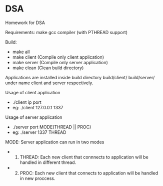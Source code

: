 # DSA
Homework for DSA

Requirements: 
  make
  gcc compiler (with PTHREAD support)
  
Build:
 - make all 
 - make client (Compile only client application)
 - make server (Compile only server application)
 - make clean (Clean build directory)
  
 Applications are installed inside build directory build/client/ build/server/ under name client and server respectively.
 
 Usage of client application
 
  - ./client ip port 
  - eg: ./client 127.0.0.1 1337  
 
 Usage of server application 
  - ./server port MODE(THREAD || PROC)
  - eg: ./server 1337 THREAD
 
 
 MODE: 
 Server application can run in two modes 
 - 1. THREAD: Each new client that connnects to application will be handled in different thread.
 - 2. PROC: Each new client that connects to application will be handled in new proccess.
 

